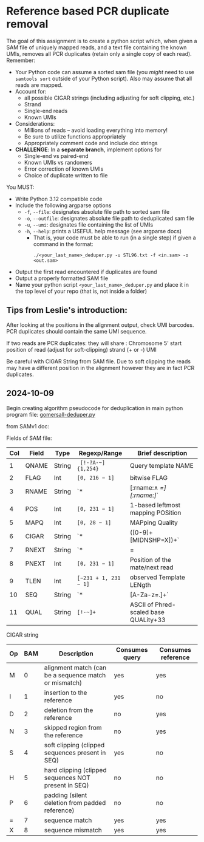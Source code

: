 # Reference based PCR duplicate removal 

The goal of this assignment is to create a python script which, when given a SAM file of uniquely mapped reads, and a text file containing the known UMIs, removes all PCR duplicates (retain only a single copy of each read). Remember:
- Your Python code can assume a sorted sam file (you *might* need to use `samtools sort` outside of your Python script). Also may assume that all reads are mapped. 
- Account for: 
    - all possible CIGAR strings (including adjusting for soft clipping, etc.)
    - Strand
    - Single-end reads
    - Known UMIs
- Considerations:
    - Millions of reads – avoid loading everything into memory!
    - Be sure to utilize functions appropriately
    - Appropriately comment code and include doc strings
- **CHALLENGE**: In a **separate branch**, implement options for
    - Single-end vs paired-end
    - Known UMIs vs randomers
    - Error correction of known UMIs
    - Choice of duplicate written to file
    
You MUST:
- Write Python 3.12 compatible code
- Include the following argparse options
    - ```-f```, ```--file```: designates absolute file path to sorted sam file
    - ```-o```, ```--outfile```: designates absolute file path to deduplicated sam file
    - ```-u```, ```--umi```: designates file containing the list of UMIs
    - ```-h```, ```--help```: prints a USEFUL help message (see argparse docs)
        - That is, your code must be able to run (in a single step) if given a command in the format:
          ```
          ./<your_last_name>_deduper.py -u STL96.txt -f <in.sam> -o <out.sam>
          ```
- Output the first read encountered if duplicates are found
- Output a properly formatted SAM file
- Name your python script ```<your_last_name>_deduper.py``` and place it in the top level of your repo (that is, not inside a folder)

## Tips from Leslie's introduction: 

After looking at the positions in the alignment output, check UMI barcodes. PCR duplicates should contain the same UMI sequence. 

If two reads are PCR duplicates: 
they will share : 
       Chromosome
       5' start position of read (adjust for soft-clipping) 
       strand (+ or -) 
       UMI 

Be careful with CIGAR String from SAM file. Due to soft clipping the reads may have a different position in the alignment however they are in fact PCR duplicates.

## 2024-10-09

Begin creating algorithm pseudocode for deduplication in main python program file: [gomersall-deduper.py](./gomersall-deduper.py)

from SAMv1 doc: 

Fields of SAM file: 

Col | Field | Type | Regexp/Range | Brief description |  
--- | --- | --- | --- | --- | 
1 | QNAME | String |` [!-?A-~]{1,254}` | Query template NAME | 
2 | FLAG | Int | `[0, 216 − 1]` | bitwise FLAG | 
3 | RNAME | String | `\*|[:rname:∧ *=][:rname:]*` | Reference sequence NAME11 | 
4 | POS | Int | `[0, 231 − 1]` | 1-based leftmost mapping POSition | 
5 | MAPQ | Int | `[0, 28 − 1]` | MAPping Quality | 
6 | CIGAR | String | `\*|([0-9]+[MIDNSHP=X])+` | CIGAR string | 
7 | RNEXT | String | `\*|=|[:rname:∧ *=][:rname:]*` | Reference name of the mate/next read | 
8 | PNEXT | Int | `[0, 231 − 1]` | Position of the mate/next read | 
9 | TLEN |Int | `[−231 + 1, 231 − 1]` | observed Template LENgth | 
10 | SEQ | String | `\*|[A-Za-z=.]+` | segment SEQuence | 
11 | QUAL | String | `[!-~]+` | ASCII of Phred-scaled base QUALity+33 | 

CIGAR string

| Op | BAM | Description | Consumes query | Consumes reference | 
| ---| ---| --- | --- | --- | 
| M | 0 | alignment match (can be a sequence match or mismatch) | yes | yes | 
| I | 1 | insertion to the reference | yes | no | 
| D | 2 | deletion from the reference | no | yes |  
| N | 3 | skipped region from the reference | no | yes | 
| S | 4 | soft clipping (clipped sequences present in SEQ) | yes | no |
| H | 5 | hard clipping (clipped sequences NOT present in SEQ) | no | no |
| P | 6 | padding (silent deletion from padded reference) | no | no |
| = | 7 | sequence match | yes | yes | 
| X | 8 | sequence mismatch | yes | yes | 

